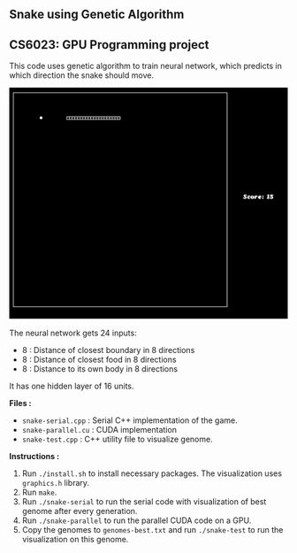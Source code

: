 ## Snake using Genetic Algorithm

## CS6023: GPU Programming project

This code uses genetic algorithm to train neural network, which predicts in which direction the snake should move.

![Demo](demo.gif)

The neural network gets 24 inputs:
- 8 : Distance of closest boundary in 8 directions
- 8 : Distance of closest food in 8 directions
- 8 : Distance to its own body in 8 directions

It has one hidden layer of 16 units.

**Files :**
- `snake-serial.cpp` : Serial C++ implementation of the game.
- `snake-parallel.cu` : CUDA implementation
- `snake-test.cpp` : C++ utility file to visualize genome.

**Instructions :**
1. Run `./install.sh` to install necessary packages. The visualization uses `graphics.h` library.
2. Run `make`.
3. Run `./snake-serial` to run the serial code with visualization of best genome after every generation.
4. Run `./snake-parallel` to run the parallel CUDA code on a GPU.
5. Copy the genomes to `genomes-best.txt` and run `./snake-test` to run the visualization on this genome.